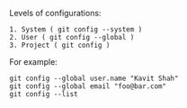 Levels of configurations:

	1. System ( git config --system )
	2. User ( git config --global )
	3. Project ( git config )

For example:
	
	git config --global user.name "Kavit Shah"
	git config --global email "foo@bar.com"
	git config --list 